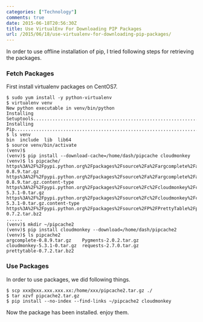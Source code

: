 ```yaml
---
categories: ["Technology"]
comments: true
date: 2015-06-18T20:56:30Z
title: Use VirtualEnv For Downloading PIP Packages
url: /2015/06/18/use-virtualenv-for-downloading-pip-packages/
---
```


In order to use offline installation of pip, I tried following steps for retrieving the packages.    


### Fetch Packages
First install virtualenv packages on CentOS7.    

```
$ sudo yum install -y python-virtualenv
$ virtualenv venv
New python executable in venv/bin/python
Installing Setuptools..............................................................................................................................................................................................................................done.
Installing Pip.....................................................................................................................................................................................................................................................................................................................................done.
$ ls venv
bin  include  lib  lib64
$ source venv/bin/activate
(venv)$      
(venv)$ pip install --download-cache=/home/dash/pipcache cloudmonkey
(venv)$ ls pipcache/
https%3A%2F%2Fpypi.python.org%2Fpackages%2Fsource%2Fa%2Fargcomplete%2Fargcomplete-0.8.9.tar.gz
https%3A%2F%2Fpypi.python.org%2Fpackages%2Fsource%2Fa%2Fargcomplete%2Fargcomplete-0.8.9.tar.gz.content-type
https%3A%2F%2Fpypi.python.org%2Fpackages%2Fsource%2Fc%2Fcloudmonkey%2Fcloudmonkey-5.3.1-0.tar.gz
https%3A%2F%2Fpypi.python.org%2Fpackages%2Fsource%2Fc%2Fcloudmonkey%2Fcloudmonkey-5.3.1-0.tar.gz.content-type
https%3A%2F%2Fpypi.python.org%2Fpackages%2Fsource%2FP%2FPrettyTable%2Fprettytable-0.7.2.tar.bz2
......
(venv)$ mkdir ~/pipcache2
(venv)$ pip install cloudmonkey --download=/home/dash/pipcache2
(venv)$ ls pipcache2
argcomplete-0.8.9.tar.gz    Pygments-2.0.2.tar.gz
cloudmonkey-5.3.1-0.tar.gz  requests-2.7.0.tar.gz
prettytable-0.7.2.tar.bz2
```

### Use Packages
In order to use packages, we did following things.    

```
$ scp xxx@xxx.xxx.xxx.xx:/home/xxx/pipcache2.tar.gz ./
$ tar xzvf pipcache2.tar.gz 
$ pip install --no-index --find-links ~/pipcache2 cloudmonkey
```

Now the package has been installed. enjoy them.    
